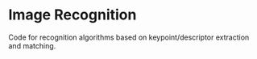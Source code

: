 # Image Recognition

Code for recognition algorithms based on keypoint/descriptor extraction and matching.
